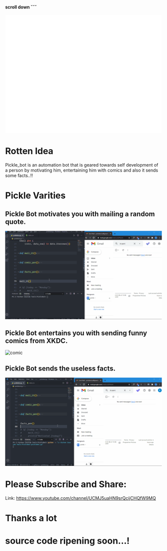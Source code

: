 #### scroll down &caron;&caron;&caron;
![logo](/gif/picklebot.png)

# Rotten Idea
Pickle_bot is an automation bot that is geared towards self development of a person by motivating him, entertaining him with comics and also it sends some facts..!!

# Pickle Varities

## Pickle Bot motivates you with mailing a random quote.
![quote](/gif/motivation.gif)

## Pickle Bot entertains you with sending funny comics from XKDC.
![comic](/gif/comic.gif)

## Pickle Bot sends the useless facts.
![facts](/gif/facts.gif)

# Please Subscribe and Share:
Link: https://www.youtube.com/channel/UCMJ5uaHN9srQcijCHQfW9MQ

# Thanks a lot

# source code ripening soon...!

